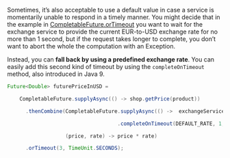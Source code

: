 Sometimes, it’s also acceptable to use a default value in case a service is momentarily unable to respond in a timely manner. You might decide that in the example in [CompletableFuture.orTimeout](onenote:#CompletableFuture.orTimeout&section-id={6313e19f-70e1-4eec-b1c4-645f3673344b}&page-id={e4fe107e-0be1-4bc8-85ec-4a371268116e}&end) you want to wait for the exchange service to provide the current EUR-to-USD exchange rate for no more than 1 second, but if the request takes longer to complete, you don’t want to abort the whole the computation with an Exception.

Instead, you can **fall back by using a predefined exchange rate**. You can easily add this second kind of timeout by using the `completeOnTimeout` method, also introduced in Java 9.

```java
Future<Double> futurePriceInUSD =

    CompletableFuture.supplyAsync(() -> shop.getPrice(product))

      .thenCombine(CompletableFuture.supplyAsync(() ->  exchangeService.getRate(Money.EUR, Money.USD))

                                    .completeOnTimeout(DEFAULT_RATE, 1, TimeUnit.SECONDS),

                   (price, rate) -> price * rate)

      .orTimeout(3, TimeUnit.SECONDS);
```